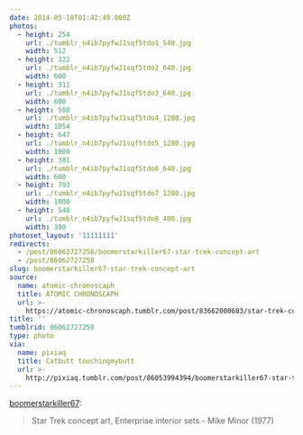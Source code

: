 ```yaml
---
date: 2014-05-18T01:42:49.000Z
photos:
  - height: 254
    url: ./tumblr_n4ib7pyfwJ1sqf5tdo1_540.jpg
    width: 512
  - height: 322
    url: ./tumblr_n4ib7pyfwJ1sqf5tdo2_640.jpg
    width: 600
  - height: 311
    url: ./tumblr_n4ib7pyfwJ1sqf5tdo3_640.jpg
    width: 600
  - height: 508
    url: ./tumblr_n4ib7pyfwJ1sqf5tdo4_1280.jpg
    width: 1054
  - height: 647
    url: ./tumblr_n4ib7pyfwJ1sqf5tdo5_1280.jpg
    width: 1000
  - height: 381
    url: ./tumblr_n4ib7pyfwJ1sqf5tdo6_640.jpg
    width: 600
  - height: 793
    url: ./tumblr_n4ib7pyfwJ1sqf5tdo7_1280.jpg
    width: 1000
  - height: 548
    url: ./tumblr_n4ib7pyfwJ1sqf5tdo8_400.jpg
    width: 380
photoset_layout: '11111111'
redirects:
  - /post/86062727258/boomerstarkiller67-star-trek-concept-art
  - /post/86062727258
slug: boomerstarkiller67-star-trek-concept-art
source:
  name: atomic-chronoscaph
  title: ATOMIC CHRONOSCAPH
  url: >-
    https://atomic-chronoscaph.tumblr.com/post/83662000683/star-trek-concept-art-enterprise-interior-sets
title: ''
tumblrid: 86062727258
type: photo
via:
  name: pixiaq
  title: Catbutt touchingmybutt
  url: >-
    http://pixiaq.tumblr.com/post/86053994394/boomerstarkiller67-star-trek-concept-art
---
```

<p><a class="tumblr_blog" href="http://boomerstarkiller67.tumblr.com/post/83662000683/star-trek-concept-art-enterprise-interior-sets">boomerstarkiller67</a>:</p>
<blockquote>
<p>Star Trek concept art, Enterprise interior sets - Mike Minor (1977)</p>
</blockquote>
